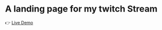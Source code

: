 # A landing page for my twitch Stream

👉  [Live Demo]( https://iwagner76.github.io/my-stream-site/)


